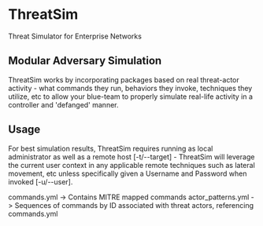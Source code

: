 # ThreatSim
 Threat Simulator for Enterprise Networks

## Modular Adversary Simulation

ThreatSim works by incorporating packages based on real threat-actor activity - what commands they run, behaviors they 
invoke, techniques they utilize, etc to allow your blue-team to properly simulate real-life activity in a controller and 
'defanged' manner.  

## Usage

For best simulation results, ThreatSim requires running as local administrator as well as a remote host [-t/--target] - 
ThreatSim will leverage the current user context in any applicable remote techniques such as lateral movement, etc unless 
specifically given a Username and Password when invoked [-u/--user].



commands.yml -> Contains MITRE mapped commands
actor_patterns.yml -> Sequences of commands by ID associated with threat actors, referencing commands.yml